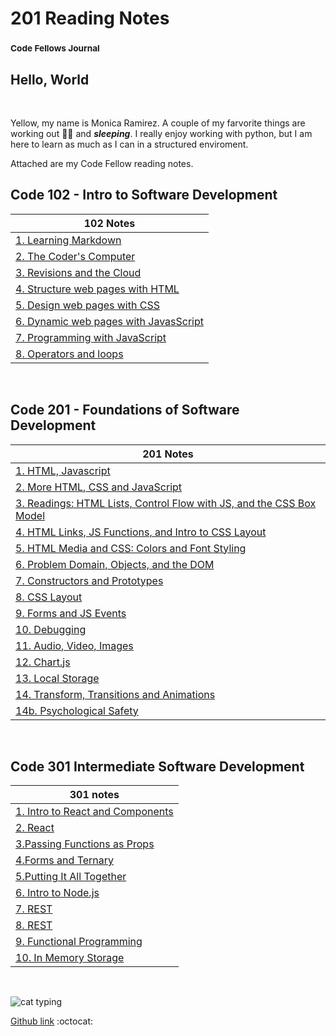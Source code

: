 # 201 Reading Notes

### <sup> Code Fellows Journal</sup>

## Hello, World

&nbsp;

Yellow, my name is Monica Ramirez. A couple of my farvorite things are working out :weight_lifting_woman: and **_sleeping_**.  I really enjoy working with python, but I am here to learn as much as I can in a structured enviroment.

Attached are my Code Fellow reading notes.
&nbsp;

## Code 102 - Intro to Software Development

|102 Notes|
| -------------- | 
| [1. Learning Markdown](class1notes.md) |
| [2. The Coder's Computer](class2notes.md) |
| [3. Revisions and the Cloud](class3notes.md) |
| [4. Structure web pages with HTML](class4notes.md) |
| [5. Design web pages with CSS](class5notes.md) |
| [6. Dynamic web pages with JavasScript](class6notes.md) |
| [7. Programming with JavaScript](class7notes.md) |
| [8. Operators and loops](class8notes.md) |

<br>

## Code 201 - Foundations of Software Development

|201 Notes |
| -------------- |
|[1. HTML, Javascript](/201/class-01.md) |
|[2. More HTML, CSS and JavaScript](/201/class-02.md)|
|[3. Readings: HTML Lists, Control Flow with JS, and the CSS Box Model](/201/class-03.md)|
|[4. HTML Links, JS Functions, and Intro to CSS Layout](/201/class-04.md)|
|[5. HTML Media and CSS: Colors and Font Styling](/201/class-05.md)|
|[6. Problem Domain, Objects, and the DOM](/201/class-06.md)|
|[7. Constructors and Prototypes](/201/class-07.md)|
|[8. CSS Layout](/201/class-08.md)|
|[9. Forms and JS Events](/201/class-09.md)|
|[10. Debugging](/201/class-10.md)|
|[11. Audio, Video, Images](/201/class-11.md)|
|[12. Chart.js](/201/class-12.md)|
|[13. Local Storage](/201/class-13.md)|
|[14. Transform, Transitions and Animations](/201/class-14.md)|
|[14b. Psychological Safety](/201/class-14b.md)|

<br>

## Code 301 Intermediate Software Development

|301 notes|
| -------------- |
|[1. Intro to React and Components](/301/class01.md)|
|[2. React](/301/class02.md)|
|[3.Passing Functions as Props](/301/class03.md)|
|[4.Forms and Ternary](/301/class04.md)|
|[5.Putting It All Together](/301/class05.md)|
|[6. Intro to Node.js](/301/class06.md)|
|[7. REST](/301/class07.md)|
|[8. REST](/301/class08.md)|
|[9. Functional Programming](/301/class09.md)|
|[10. In Memory Storage](/301/class10.md)|

<br>

![cat typing](https://media1.giphy.com/media/f6hnhHkks8bk4jwjh3/giphy.gif?cid=6c09b952cf0a8d140fce78848474bf1625a4595ef3674684&rid=giphy.gif&ct=s)

[Github link](https://github.com/mramirez92)
  :octocat:
